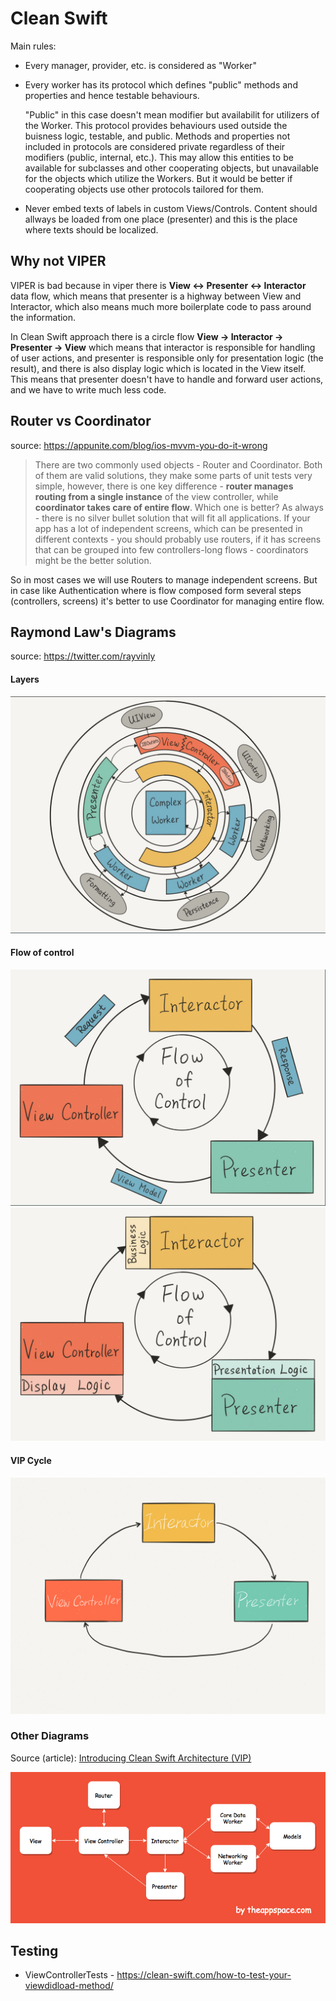 # Clean Swift

Main rules:

- Every manager, provider, etc. is considered as "Worker"

- Every worker has its protocol which defines "public" methods and properties and hence testable behaviours.

	"Public" in this case doesn't mean modifier but availabilit for utilizers of the Worker. This protocol provides behaviours used outside the buisness logic, testable, and public. Methods and properties not included in protocols are considered private regardless of their modifiers (public, internal, etc.). This may allow this entities to be available for subclasses and other cooperating objects, but unavailable for the objects which utilize the Workers. But it would be better if cooperating objects use other protocols tailored for them.
	
- Never embed texts of labels in custom Views/Controls. Content should allways be loaded from one place (presenter) and this is the place where texts should be localized.

## Why not VIPER

VIPER is bad because in viper there is **View <-> Presenter <-> Interactor** data flow, which means that presenter is a highway between View and Interactor, which also means much more boilerplate code to pass around the information.

In Clean Swift approach there is a circle flow **View -> Interactor -> Presenter -> View** which means that interactor is responsible for handling of user actions, and presenter is responsible only for presentation logic (the result), and there is also display logic which is located in the View itself. This means that presenter doesn't have to handle and forward user actions, and we have to write much less code.
	
## Router vs Coordinator
source: https://appunite.com/blog/ios-mvvm-you-do-it-wrong

> There are two commonly used objects - Router and Coordinator. Both of them are valid solutions, they make some parts of unit tests very simple, however, there is one key difference - **router manages routing from a single instance** of the view controller, while **coordinator takes care of entire flow**. Which one is better? As always - there is no silver bullet solution that will fit all applications. If your app has a lot of independent screens, which can be presented in different contexts - you should probably use routers, if it has screens that can be grouped into few controllers-long flows - coordinators might be the better solution.

So in most cases we will use Routers to manage independent screens. But in case like Authentication where is flow composed form several steps (controllers, screens) it's better to use Coordinator for managing entire flow.


## Raymond Law's Diagrams

source: https://twitter.com/rayvinly

#### Layers
![layers](layers.png)

#### Flow of control
![flow of control 1](flow-of-control-1.png)
![flow of control 2](flow-of-control-2.png)

#### VIP Cycle
![VIP Cycle](VIP-Cycle-1024x768.png)

### Other Diagrams

Source (article): [Introducing Clean Swift Architecture (VIP)](https://hackernoon.com/introducing-clean-swift-architecture-vip-770a639ad7bf)

![diagram](diagram.png)

## Testing

- ViewControllerTests - https://clean-swift.com/how-to-test-your-viewdidload-method/
